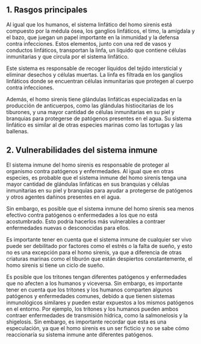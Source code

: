 ## 1. Rasgos principales

Al igual que los humanos, el sistema linfático del homo sirenis está compuesto por la médula ósea, los ganglios linfáticos, el timo, la amígdala y el bazo, que juegan un papel importante en la inmunidad y la defensa contra infecciones. Estos elementos, junto con una red de vasos y conductos linfáticos, transportan la linfa, un líquido que contiene células inmunitarias y que circula por el sistema linfático. 

Este sistema es responsable de recoger líquidos del tejido intersticial y eliminar desechos y células muertas. La linfa es filtrada en los ganglios linfáticos donde se encuentran células inmunitarias que protegen al cuerpo contra infecciones. 

Además, el homo sirenis tiene glándulas linfáticas especializadas en la producción de anticuerpos, como las glándulas histiocitarias de los tiburones, y una mayor cantidad de células inmunitarias en su piel y branquias para protegerse de patógenos presentes en el agua. Su sistema linfático es similar al de otras especies marinas como las tortugas y las ballenas.

## 2. Vulnerabilidades del sistema inmune

El sistema inmune del homo sirenis es responsable de proteger al organismo contra patógenos y enfermedades. Al igual que en otras especies, es probable que el sistema inmune del homo sirenis tenga una mayor cantidad de glándulas linfáticas en sus branquias y células inmunitarias en su piel y branquias para ayudar a protegerse de patógenos y otros agentes dañinos presentes en el agua. 

Sin embargo, es posible que el sistema inmune del homo sirenis sea menos efectivo contra patógenos o enfermedades a los que no está acostumbrado. Esto podría hacerlos más vulnerables a contraer enfermedades nuevas o desconocidas para ellos. 

Es importante tener en cuenta que el sistema inmune de cualquier ser vivo puede ser debilitado por factores como el estrés o la falta de sueño, y esto no es una excepción para el homo sirenis, ya que a diferencia de otras criaturas marinas como el tiburón que están despiertos constantemente, el homo sirenis si tiene un ciclo de sueño.

Es posible que los tritones tengan diferentes patógenos y enfermedades que no afecten a los humanos y viceversa. Sin embargo, es importante tener en cuenta que los tritones y los humanos comparten algunos patógenos y enfermedades comunes, debido a que tienen sistemas inmunológicos similares y pueden estar expuestos a los mismos patógenos en el entorno. Por ejemplo, los tritones y los humanos pueden ambos contraer enfermedades de transmisión hídrica, como la salmonelosis y la shigelosis. Sin embargo, es importante recordar que esta es una especulación, ya que el homo sirenis es un ser ficticio y no se sabe cómo reaccionaría su sistema inmune ante diferentes patógenos.